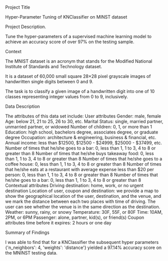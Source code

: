 Project Title

Hyper-Parameter Tuning of KNClassifier on MINST dataset

Project Description.

Tune the hyper-parameters of a supervised machine learning model to achieve an accuracy score of over 97% on the testing sample.

Context

The MNIST dataset is an acronym that stands for the Modified National Institute of Standards and Technology dataset.

It is a dataset of 60,000 small square 28×28 pixel grayscale images of handwritten single digits between 0 and 9.

The task is to classify a given image of a handwritten digit into one of 10 classes representing integer values from 0 to 9, inclusively.

Data Description

The attributes of this data set include: User attributes Gender: male, female Age: below 21, 21 to 25, 26 to 30, etc. Marital Status: single, married partner, unmarried partner, or widowed Number of children: 0, 1, or more than 1 Education: high school, bachelors degree, associates degree, or graduate degree Occupation: architecture & engineering, business & financial, etc. Annual income: less than $12500, $12500 - $24999, $25000 - $37499, etc. Number of times that he/she goes to a bar: 0, less than 1, 1 to 3, 4 to 8 or greater than 8 Number of times that he/she buys takeaway food: 0, less than 1, 1 to 3, 4 to 8 or greater than 8 Number of times that he/she goes to a coffee house: 0, less than 1, 1 to 3, 4 to 8 or greater than 8 Number of times that he/she eats at a restaurant with average expense less than $20 per person: 0, less than 1, 1 to 3, 4 to 8 or greater than 8 Number of times that he/she goes to a bar: 0, less than 1, 1 to 3, 4 to 8 or greater than 8 Contextual attributes Driving destination: home, work, or no urgent destination Location of user, coupon and destination: we provide a map to show the geographical location of the user, destination, and the venue, and we mark the distance between each two places with time of driving. The user can see whether the venue is in the same direction as the destination. Weather: sunny, rainy, or snowy Temperature: 30F, 55F, or 80F Time: 10AM, 2PM, or 6PM Passenger: alone, partner, kid(s), or friend(s) Coupon attributes time before it expires: 2 hours or one day

Summary of Findings

I was able to find that for a KNClassifier the subsequent hyper parameters {'n_neighbors': 4, 'weights': 'distance'} yielded a 97.14% accuracy score on the MNINST testing data.
